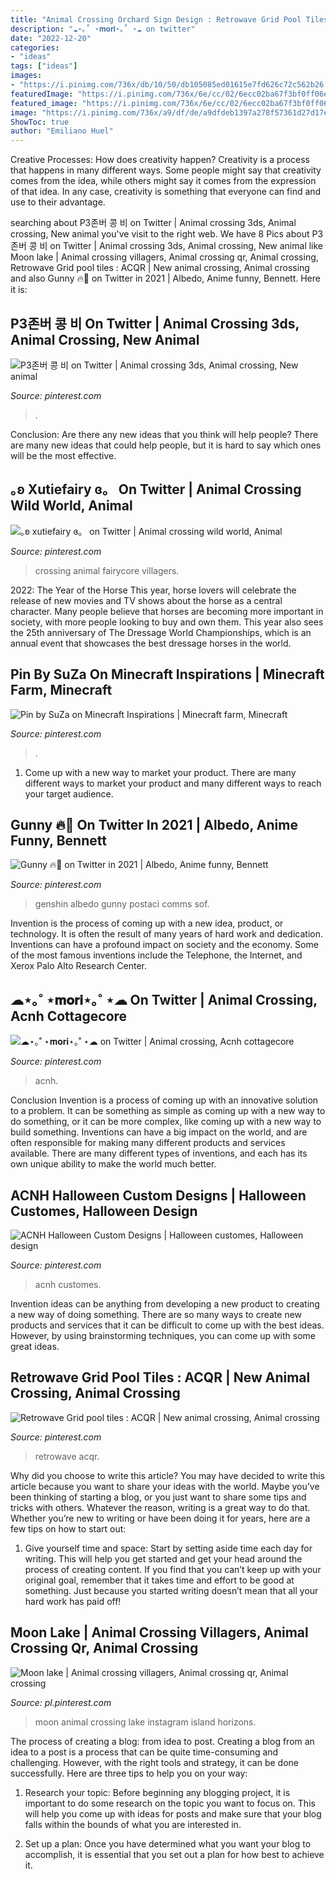 ```yaml
---
title: "Animal Crossing Orchard Sign Design : Retrowave Grid Pool Tiles : Acqr"
description: "☁︎⋆｡˚ ⋆𝐦𝐨𝐫𝐢⋆｡˚ ⋆☁︎ on twitter"
date: "2022-12-20"
categories:
- "ideas"
tags: ["ideas"]
images:
- "https://i.pinimg.com/736x/db/10/50/db105085ed01615e7fd626c72c562b26.jpg"
featuredImage: "https://i.pinimg.com/736x/6e/cc/02/6ecc02ba67f3bf0ff06ef914a7aa8683.jpg"
featured_image: "https://i.pinimg.com/736x/6e/cc/02/6ecc02ba67f3bf0ff06ef914a7aa8683.jpg"
image: "https://i.pinimg.com/736x/a9/df/de/a9dfdeb1397a278f57361d27d17eec37.jpg"
ShowToc: true
author: "Emiliano Huel"
---
```



Creative Processes: How does creativity happen?
Creativity is a process that happens in many different ways. Some people might say that creativity comes from the idea, while others might say it comes from the expression of that idea. In any case, creativity is something that everyone can find and use to their advantage.

	

		
searching about P3존버 콩 비 on Twitter | Animal crossing 3ds, Animal crossing, New animal you've visit to the right web. We have 8 Pics about P3존버 콩 비 on Twitter | Animal crossing 3ds, Animal crossing, New animal like Moon lake | Animal crossing villagers, Animal crossing qr, Animal crossing, Retrowave Grid pool tiles : ACQR | New animal crossing, Animal crossing and also Gunny 🔥🚒 on Twitter in 2021 | Albedo, Anime funny, Bennett. Here it is:
		
    
## P3존버 콩 비 On Twitter | Animal Crossing 3ds, Animal Crossing, New Animal

<img loading=lazy src="https://i.pinimg.com/736x/38/f4/83/38f483aaec669fe653fea0839ddab245.jpg" onerror="this.onerror=null;this.src='https://tse3.mm.bing.net/th?id=OIP.8BXO_AJ86RRIOZ5IS0OxswHaLg&amp;pid=15.1';" alt="P3존버 콩 비 on Twitter | Animal crossing 3ds, Animal crossing, New animal">

_Source: pinterest.com_

>. 

	

Conclusion: Are there any new ideas that you think will help people?
There are many new ideas that could help people, but it is hard to say which ones will be the most effective.

    
## ｡ʚ Xutiefairy ɞ。 On Twitter | Animal Crossing Wild World, Animal

<img loading=lazy src="https://i.pinimg.com/736x/90/4a/ad/904aadebc6be5e02bb7d77c10b63b31b.jpg" onerror="this.onerror=null;this.src='https://tse3.mm.bing.net/th?id=OIP.XdcKe_Hho69LBMoYw5JxegHaEK&amp;pid=15.1';" alt="｡ʚ xutiefairy ɞ。 on Twitter | Animal crossing wild world, Animal">

_Source: pinterest.com_

>crossing animal fairycore villagers. 

	

2022: The Year of the Horse
This year, horse lovers will celebrate the release of new movies and TV shows about the horse as a central character. Many people believe that horses are becoming more important in society, with more people looking to buy and own them. This year also sees the 25th anniversary of The Dressage World Championships, which is an annual event that showcases the best dressage horses in the world.

    
## Pin By SuZa On Minecraft Inspirations | Minecraft Farm, Minecraft

<img loading=lazy src="https://i.pinimg.com/736x/a9/df/de/a9dfdeb1397a278f57361d27d17eec37.jpg" onerror="this.onerror=null;this.src='https://tse1.mm.bing.net/th?id=OIP.dhLWgw60vBTO_drbz1XMngHaHa&amp;pid=15.1';" alt="Pin by SuZa on Minecraft Inspirations | Minecraft farm, Minecraft">

_Source: pinterest.com_

>. 

	

1. Come up with a new way to market your product. There are many different ways to market your product and many different ways to reach your target audience.

    
## Gunny 🔥🚒 On Twitter In 2021 | Albedo, Anime Funny, Bennett

<img loading=lazy src="https://i.pinimg.com/736x/3c/e0/c6/3ce0c66e06bc1d14c3f0937ec76eb852.jpg" onerror="this.onerror=null;this.src='https://tse2.mm.bing.net/th?id=OIP.-dCcTfR0VfbgklMpHYTZfgHaHN&amp;pid=15.1';" alt="Gunny 🔥🚒 on Twitter in 2021 | Albedo, Anime funny, Bennett">

_Source: pinterest.com_

>genshin albedo gunny postaci comms sof. 

	

Invention is the process of coming up with a new idea, product, or technology. It is often the result of many years of hard work and dedication. Inventions can have a profound impact on society and the economy. Some of the most famous inventions include the Telephone, the Internet, and Xerox Palo Alto Research Center.

    
## ☁︎⋆｡˚ ⋆𝐦𝐨𝐫𝐢⋆｡˚ ⋆☁︎ On Twitter | Animal Crossing, Acnh Cottagecore

<img loading=lazy src="https://i.pinimg.com/736x/5f/9b/62/5f9b62c06206d4e3bbefc83a5a16edbd.jpg" onerror="this.onerror=null;this.src='https://tse2.mm.bing.net/th?id=OIP.SN-S-l51IIJZGIwFFgQq5QHaEK&amp;pid=15.1';" alt="☁︎⋆｡˚ ⋆𝐦𝐨𝐫𝐢⋆｡˚ ⋆☁︎ on Twitter | Animal crossing, Acnh cottagecore">

_Source: pinterest.com_

>acnh. 

	

Conclusion
Invention is a process of coming up with an innovative solution to a problem. It can be something as simple as coming up with a new way to do something, or it can be more complex, like coming up with a new way to build something. Inventions can have a big impact on the world, and are often responsible for making many different products and services available. There are many different types of inventions, and each has its own unique ability to make the world much better.

    
## ACNH Halloween Custom Designs | Halloween Customes, Halloween Design

<img loading=lazy src="https://i.pinimg.com/736x/6e/cc/02/6ecc02ba67f3bf0ff06ef914a7aa8683.jpg" onerror="this.onerror=null;this.src='https://tse4.mm.bing.net/th?id=OIP.r7wS3O26s6o1eeouFiFYowHaEK&amp;pid=15.1';" alt="ACNH Halloween Custom Designs | Halloween customes, Halloween design">

_Source: pinterest.com_

>acnh customes. 

	

Invention ideas can be anything from developing a new product to creating a new way of doing something. There are so many ways to create new products and services that it can be difficult to come up with the best ideas. However, by using brainstorming techniques, you can come up with some great ideas.

    
## Retrowave Grid Pool Tiles : ACQR | New Animal Crossing, Animal Crossing

<img loading=lazy src="https://i.pinimg.com/736x/db/10/50/db105085ed01615e7fd626c72c562b26.jpg" onerror="this.onerror=null;this.src='https://tse2.mm.bing.net/th?id=OIP.a2kT7ifnziBp2m5jdeTWzQHaJ3&amp;pid=15.1';" alt="Retrowave Grid pool tiles : ACQR | New animal crossing, Animal crossing">

_Source: pinterest.com_

>retrowave acqr. 

	

Why did you choose to write this article?
You may have decided to write this article because you want to share your ideas with the world. Maybe you’ve been thinking of starting a blog, or you just want to share some tips and tricks with others. Whatever the reason, writing is a great way to do that. Whether you’re new to writing or have been doing it for years, here are a few tips on how to start out:
1. Give yourself time and space: Start by setting aside time each day for writing. This will help you get started and get your head around the process of creating content. If you find that you can’t keep up with your original goal, remember that it takes time and effort to be good at something. Just because you started writing doesn’t mean that all your hard work has paid off!


    
## Moon Lake | Animal Crossing Villagers, Animal Crossing Qr, Animal Crossing

<img loading=lazy src="https://i.pinimg.com/736x/c9/ec/3f/c9ec3fa959fb04c913beb63022f8e9ab.jpg" onerror="this.onerror=null;this.src='https://tse1.mm.bing.net/th?id=OIP.quyYuOzf0ND0iePwYFNYJQHaEk&amp;pid=15.1';" alt="Moon lake | Animal crossing villagers, Animal crossing qr, Animal crossing">

_Source: pl.pinterest.com_

>moon animal crossing lake instagram island horizons. 

	

The process of creating a blog: from idea to post.
Creating a blog from an idea to a post is a process that can be quite time-consuming and challenging. However, with the right tools and strategy, it can be done successfully. Here are three tips to help you on your way: 
1. Research your topic: Before beginning any blogging project, it is important to do some research on the topic you want to focus on. This will help you come up with ideas for posts and make sure that your blog falls within the bounds of what you are interested in. 

2. Set up a plan: Once you have determined what you want your blog to accomplish, it is essential that you set out a plan for how best to achieve it.

